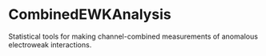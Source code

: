 CombinedEWKAnalysis
===================

Statistical tools for making channel-combined measurements of anomalous electroweak interactions.
